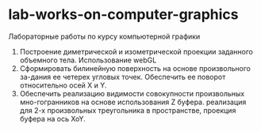 # lab-works-on-computer-graphics
Лабораторные работы по курсу компьютерной графики

1. Построение диметрической и изометрической проекции заданного объемного тела. Использование webGL
2. Сформировать билинейную поверхность на основе произвольного за-дания ее четерех угловых точек. 
Обеспечить ее поворот относительно осей X и Y.
3. Обеспечить реализацию видимости совокупности произвольных мно-гогранников на основе использования Z буфера.
реализация для 2-х произвольных треугольника в пространстве, проекция буфера на ось XoY.

